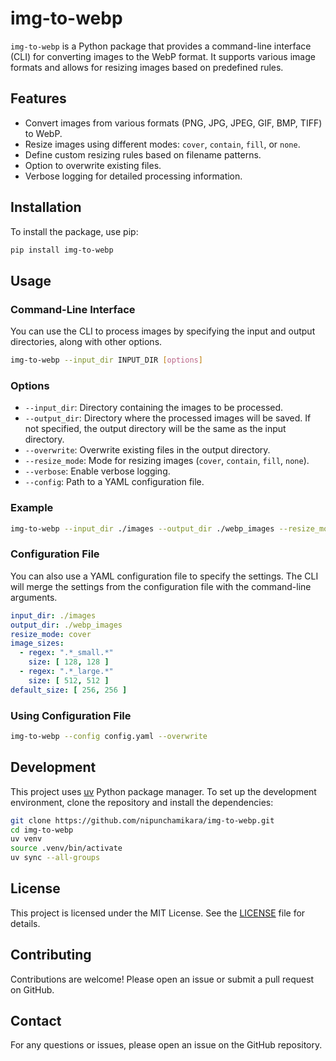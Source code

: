 # img-to-webp

`img-to-webp` is a Python package that provides a command-line interface (CLI) for converting images to the WebP format.
It supports various image formats and allows for resizing images based on predefined rules.

## Features

- Convert images from various formats (PNG, JPG, JPEG, GIF, BMP, TIFF) to WebP.
- Resize images using different modes: `cover`, `contain`, `fill`, or `none`.
- Define custom resizing rules based on filename patterns.
- Option to overwrite existing files.
- Verbose logging for detailed processing information.

## Installation

To install the package, use pip:

```sh
pip install img-to-webp
```

## Usage

### Command-Line Interface

You can use the CLI to process images by specifying the input and output directories, along with other options.

```sh
img-to-webp --input_dir INPUT_DIR [options]
```

### Options

- `--input_dir`: Directory containing the images to be processed.
- `--output_dir`: Directory where the processed images will be saved. If not specified, the output directory will be the
  same as the input directory.
- `--overwrite`: Overwrite existing files in the output directory.
- `--resize_mode`: Mode for resizing images (`cover`, `contain`, `fill`, `none`).
- `--verbose`: Enable verbose logging.
- `--config`: Path to a YAML configuration file.

### Example

```sh
img-to-webp --input_dir ./images --output_dir ./webp_images --resize_mode cover --overwrite
```

### Configuration File

You can also use a YAML configuration file to specify the settings. The CLI will merge the settings from the
configuration file with the command-line arguments.

```yaml
input_dir: ./images
output_dir: ./webp_images
resize_mode: cover
image_sizes:
  - regex: ".*_small.*"
    size: [ 128, 128 ]
  - regex: ".*_large.*"
    size: [ 512, 512 ]
default_size: [ 256, 256 ]
```

### Using Configuration File

```sh
img-to-webp --config config.yaml --overwrite
```

## Development

This project uses [uv](https://docs.astral.sh/uv/) Python package manager.
To set up the development environment, clone the repository and install the dependencies:

```sh
git clone https://github.com/nipunchamikara/img-to-webp.git
cd img-to-webp
uv venv
source .venv/bin/activate
uv sync --all-groups
```

## License

This project is licensed under the MIT License. See the [LICENSE](LICENSE) file for details.

## Contributing

Contributions are welcome! Please open an issue or submit a pull request on GitHub.

## Contact

For any questions or issues, please open an issue on the GitHub repository.
